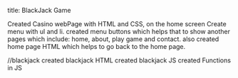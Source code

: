 title: BlackJack Game

Created Casino webPage with HTML and CSS, on the home screen Create menu with ul and li.
created menu buttons which helps that to show  another pages which include: home, about, play game and contact. also created home page HTML which helps to go back to the home page.

//blackjack
created blackjack HTML
created blackjack JS
created Functions in JS